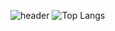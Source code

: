 ![header](https://capsule-render.vercel.app/api?type=waving&color=timeGradient&height=240&section=header&text=HELLO,%20I'M%20RARA👋&fontSize=48&animation=fadeIn&fontAlignY=44)
![Top Langs](https://github-readme-stats.vercel.app/api/top-langs/?username=rara-record&layout=compact&theme=tokyonight)
